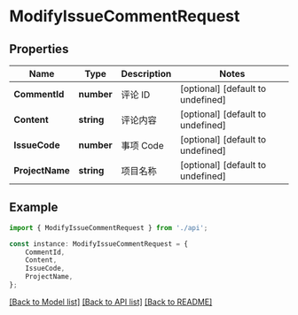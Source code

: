 # ModifyIssueCommentRequest


## Properties

Name | Type | Description | Notes
------------ | ------------- | ------------- | -------------
**CommentId** | **number** | 评论 ID | [optional] [default to undefined]
**Content** | **string** | 评论内容 | [optional] [default to undefined]
**IssueCode** | **number** | 事项 Code | [optional] [default to undefined]
**ProjectName** | **string** | 项目名称 | [optional] [default to undefined]

## Example

```typescript
import { ModifyIssueCommentRequest } from './api';

const instance: ModifyIssueCommentRequest = {
    CommentId,
    Content,
    IssueCode,
    ProjectName,
};
```

[[Back to Model list]](../README.md#documentation-for-models) [[Back to API list]](../README.md#documentation-for-api-endpoints) [[Back to README]](../README.md)
